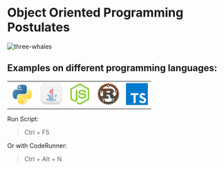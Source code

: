 # Object Oriented Programming Postulates 
![three-whales](https://user-images.githubusercontent.com/58357980/171994405-5636941d-889b-4fba-a08b-628890af0953.jpg)

## Examples on different programming languages:

<table>
<tr>
<td><img src='https://raw.githubusercontent.com/devicons/devicon/master/icons/python/python-original.svg' width='55px' /></td>
<td><img src='https://raw.githubusercontent.com/Ivan-Corporation/Ivan-Corporation/main/icons/java_22523.png' width='52px' /></td>
<td><img src='https://raw.githubusercontent.com/devicons/devicon/master/icons/nodejs/nodejs-original.svg' width='52px' /></td>
<td><img src='https://raw.githubusercontent.com/Ivan-Corporation/Ivan-Corporation/main/icons/rust.png' width='52px' /></td>
<td><img src='https://raw.githubusercontent.com/devicons/devicon/master/icons/typescript/typescript-original.svg' width='52px' /></td>

</tr>
</table>

Run Script:
> Ctrl + F5

Or with CodeRunner:

> Ctrl + Alt + N 
